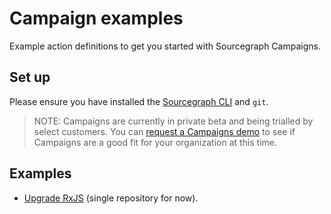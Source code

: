 # Campaign examples

Example action definitions to get you started with Sourcegraph Campaigns.

## Set up

Please ensure you have installed the [Sourcegraph CLI](https://github.com/sourcegraph/src-cli) and `git`.

> NOTE: Campaigns are currently in private beta and being trialled by select customers. You can [request a Campaigns demo](https://about.sourcegraph.com/contact/request-automation-demo/) to see if Campaigns are a good fit for your organization at this time.

## Examples

- [Upgrade RxJS](rxjs-upgrade/README.md) (single repository for now).
